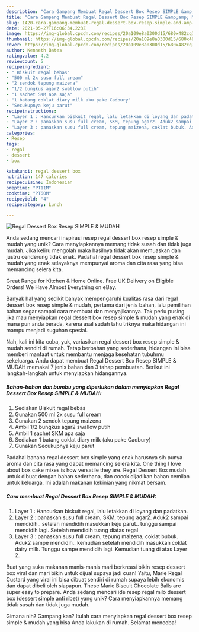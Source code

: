 ```yaml
---
description: "Cara Gampang Membuat Regal Dessert Box Resep SIMPLE &amp;amp; MUDAH Anti Gagal"
title: "Cara Gampang Membuat Regal Dessert Box Resep SIMPLE &amp;amp; MUDAH Anti Gagal"
slug: 1420-cara-gampang-membuat-regal-dessert-box-resep-simple-and-amp-mudah-anti-gagal
date: 2021-05-27T16:06:34.223Z
image: https://img-global.cpcdn.com/recipes/20a109e8a0300d15/680x482cq70/regal-dessert-box-resep-simple-mudah-foto-resep-utama.jpg
thumbnail: https://img-global.cpcdn.com/recipes/20a109e8a0300d15/680x482cq70/regal-dessert-box-resep-simple-mudah-foto-resep-utama.jpg
cover: https://img-global.cpcdn.com/recipes/20a109e8a0300d15/680x482cq70/regal-dessert-box-resep-simple-mudah-foto-resep-utama.jpg
author: Kenneth Bates
ratingvalue: 4.2
reviewcount: 5
recipeingredient:
- " Biskuit regal bebas"
- "500 ml 2x susu full cream"
- "2 sendok tepung maizena"
- "1/2 bungkus agar2 swallow putih"
- "1 sachet SKM apa saja"
- "1 batang coklat diary milk aku pake Cadbury"
- "Secukupnya keju parut"
recipeinstructions:
- "Layer 1 : Hancurkan biskuit regal, lalu letakkan di loyang dan padatkan."
- "Layer 2 : panaskan susu full cream, SKM, tepung agar2. Aduk2 sampai mendidih.. setelah mendidih masukkan keju parut.. tunggu sampai mendidih lagi. Setelah mendidih tuang diatas regal"
- "Layer 3 : panaskan susu full cream, tepung maizena, coklat bubuk. Aduk2 sampe mendidih.. kemudian setelah mendidih masukkan coklat dairy milk. Tunggu sampe mendidih lagi. Kemudian tuang di atas Layer 2."
categories:
- Resep
tags:
- regal
- dessert
- box

katakunci: regal dessert box 
nutrition: 147 calories
recipecuisine: Indonesian
preptime: "PT11M"
cooktime: "PT60M"
recipeyield: "4"
recipecategory: Lunch

---
```



![Regal Dessert Box Resep SIMPLE &amp; MUDAH](https://img-global.cpcdn.com/recipes/20a109e8a0300d15/680x482cq70/regal-dessert-box-resep-simple-mudah-foto-resep-utama.jpg)

Anda sedang mencari inspirasi resep regal dessert box resep simple &amp; mudah yang unik? Cara menyiapkannya memang tidak susah dan tidak juga mudah. Jika keliru mengolah maka hasilnya tidak akan memuaskan dan justru cenderung tidak enak. Padahal regal dessert box resep simple &amp; mudah yang enak selayaknya mempunyai aroma dan cita rasa yang bisa memancing selera kita.

Great Range for Kitchen &amp; Home Online. Free UK Delivery on Eligible Orders! We Have Almost Everything on eBay.

Banyak hal yang sedikit banyak mempengaruhi kualitas rasa dari regal dessert box resep simple &amp; mudah, pertama dari jenis bahan, lalu pemilihan bahan segar sampai cara membuat dan menyajikannya. Tak perlu pusing jika mau menyiapkan regal dessert box resep simple &amp; mudah yang enak di mana pun anda berada, karena asal sudah tahu triknya maka hidangan ini mampu menjadi suguhan spesial.


Nah, kali ini kita coba, yuk, variasikan regal dessert box resep simple &amp; mudah sendiri di rumah. Tetap berbahan yang sederhana, hidangan ini bisa memberi manfaat untuk membantu menjaga kesehatan tubuhmu sekeluarga. Anda dapat membuat Regal Dessert Box Resep SIMPLE &amp; MUDAH memakai 7 jenis bahan dan 3 tahap pembuatan. Berikut ini langkah-langkah untuk menyiapkan hidangannya.

<!--inarticleads1-->

##### Bahan-bahan dan bumbu yang diperlukan dalam menyiapkan Regal Dessert Box Resep SIMPLE &amp; MUDAH:

1. Sediakan  Biskuit regal bebas
1. Gunakan 500 ml 2x susu full cream
1. Gunakan 2 sendok tepung maizena
1. Ambil 1/2 bungkus agar2 swallow putih
1. Ambil 1 sachet SKM apa saja
1. Sediakan 1 batang coklat diary milk (aku pake Cadbury)
1. Gunakan Secukupnya keju parut


Padahal banana regal dessert box simple yang enak harusnya sih punya aroma dan cita rasa yang dapat memancing selera kita. One thing I love about box cake mixes is how versatile they are. Regal Dessert Box mudah untuk dibuat dengan bahan sederhana, dan cocok dijadikan bahan cemilan untuk keluarga. Ini adalah makanan kekinian yang nikmat bersam. 

<!--inarticleads2-->

##### Cara membuat Regal Dessert Box Resep SIMPLE &amp; MUDAH:

1. Layer 1 : Hancurkan biskuit regal, lalu letakkan di loyang dan padatkan.
1. Layer 2 : panaskan susu full cream, SKM, tepung agar2. Aduk2 sampai mendidih.. setelah mendidih masukkan keju parut.. tunggu sampai mendidih lagi. Setelah mendidih tuang diatas regal
1. Layer 3 : panaskan susu full cream, tepung maizena, coklat bubuk. Aduk2 sampe mendidih.. kemudian setelah mendidih masukkan coklat dairy milk. Tunggu sampe mendidih lagi. Kemudian tuang di atas Layer 2.


Buat yang suka makanan manis-manis mari berkreasi bikin resep dessert box viral dan mari bikin untuk dijual supaya jadi cuan! Yaitu, Marie Regal Custard yang viral ini bisa dibuat sendiri di rumah supaya lebih ekonomis dan dapat dibeli oleh siapapun. These Marie Biscuit Chocolate Balls are super easy to prepare. Anda sedang mencari ide resep regal milo dessert box (dessert simple anti ribet) yang unik? Cara menyiapkannya memang tidak susah dan tidak juga mudah. 

Gimana nih? Gampang kan? Itulah cara menyiapkan regal dessert box resep simple &amp; mudah yang bisa Anda lakukan di rumah. Selamat mencoba!
